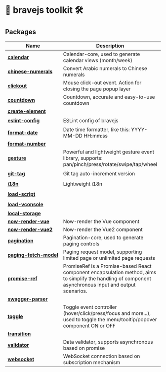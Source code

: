 # 🧰 bravejs toolkit 🛠️

## Packages

<!--inject-start-->
<table><thead><tr><th>Name</th><th>Description</th><th>Alpha</th><th>Beta</th><th>Stable</th></tr></thead><tbody><tr><td nowrap><a href="./packages/calendar"><b>calendar</b></a></td><td>Calendar-core, used to generate calendar views (month/week)</td><td align="center">✅</td><td align="center">✅</td><td align="center">✅</td></tr><tr><td nowrap><a href="./packages/chinese-numerals"><b>chinese-numerals</b></a></td><td>Convert Arabic numerals to Chinese numerals</td><td align="center">✅</td><td align="center">✅</td><td align="center">✅</td></tr><tr><td nowrap><a href="./packages/clickout"><b>clickout</b></a></td><td>Mouse click-out event. Action for closing the page popup layer</td><td align="center">✅</td><td align="center">✅</td><td align="center">✅</td></tr><tr><td nowrap><a href="./packages/countdown"><b>countdown</b></a></td><td>Countdown, accurate and easy-to-use countdown</td><td align="center">✅</td><td align="center">✅</td><td align="center">✅</td></tr><tr><td nowrap><a href="./packages/create-element"><b>create-element</b></a></td><td></td><td align="center">❌</td><td align="center">❌</td><td align="center">❌</td></tr><tr><td nowrap><a href="./packages/eslint-config"><b>eslint-config</b></a></td><td>ESLint config of bravejs</td><td align="center">✅</td><td align="center">✅</td><td align="center">🟡</td></tr><tr><td nowrap><a href="./packages/format-date"><b>format-date</b></a></td><td>Date time formatter, like this: YYYY-MM-DD HH:mm:ss</td><td align="center">✅</td><td align="center">✅</td><td align="center">✅</td></tr><tr><td nowrap><a href="./packages/format-number"><b>format-number</b></a></td><td></td><td align="center">❌</td><td align="center">❌</td><td align="center">❌</td></tr><tr><td nowrap><a href="./packages/gesture"><b>gesture</b></a></td><td>Powerful and lightweight gesture event library, supports: pan/pinch/press/rotate/swipe/tap/wheel</td><td align="center">✅</td><td align="center">🟡</td><td align="center">❌</td></tr><tr><td nowrap><a href="./packages/git-tag"><b>git-tag</b></a></td><td>Git tag auto-increment version</td><td align="center">✅</td><td align="center">🟡</td><td align="center">❌</td></tr><tr><td nowrap><a href="./packages/i18n"><b>i18n</b></a></td><td>Lightweight i18n</td><td align="center">✅</td><td align="center">🟡</td><td align="center">❌</td></tr><tr><td nowrap><a href="./packages/load-script"><b>load-script</b></a></td><td></td><td align="center">✅</td><td align="center">🟡</td><td align="center">❌</td></tr><tr><td nowrap><a href="./packages/load-vconsole"><b>load-vconsole</b></a></td><td></td><td align="center">✅</td><td align="center">🟡</td><td align="center">❌</td></tr><tr><td nowrap><a href="./packages/local-storage"><b>local-storage</b></a></td><td></td><td align="center">❌</td><td align="center">❌</td><td align="center">❌</td></tr><tr><td nowrap><a href="./packages/now-render-vue"><b>now-render-vue</b></a></td><td>Now-render the Vue component</td><td align="center">❌</td><td align="center">❌</td><td align="center">❌</td></tr><tr><td nowrap><a href="./packages/now-render-vue2"><b>now-render-vue2</b></a></td><td>Now-render the Vue2 component</td><td align="center">❌</td><td align="center">❌</td><td align="center">❌</td></tr><tr><td nowrap><a href="./packages/pagination"><b>pagination</b></a></td><td>Pagination-core, used to generate paging controls</td><td align="center">✅</td><td align="center">✅</td><td align="center">✅</td></tr><tr><td nowrap><a href="./packages/paging-fetch-model"><b>paging-fetch-model</b></a></td><td>Paging request model, supporting limited page or unlimited page requests</td><td align="center">✅</td><td align="center">🟡</td><td align="center">❌</td></tr><tr><td nowrap><a href="./packages/promise-ref"><b>promise-ref</b></a></td><td>PromiseRef is a Promise-based React component encapsulation method, aims to simplify the handling of component asynchronous input and output scenarios.</td><td align="center">✅</td><td align="center">✅</td><td align="center">✅</td></tr><tr><td nowrap><a href="./packages/swagger-parser"><b>swagger-parser</b></a></td><td></td><td align="center">❌</td><td align="center">❌</td><td align="center">❌</td></tr><tr><td nowrap><a href="./packages/toggle"><b>toggle</b></a></td><td>Toggle event controller (hover/click/press/focus and more...), used to toggle the menu/tooltip/popover component ON or OFF</td><td align="center">✅</td><td align="center">✅</td><td align="center">🟡</td></tr><tr><td nowrap><a href="./packages/transition"><b>transition</b></a></td><td></td><td align="center">❌</td><td align="center">❌</td><td align="center">❌</td></tr><tr><td nowrap><a href="./packages/validator"><b>validator</b></a></td><td>Data validator, supports asynchronous based on promise</td><td align="center">✅</td><td align="center">🟡</td><td align="center">❌</td></tr><tr><td nowrap><a href="./packages/websocket"><b>websocket</b></a></td><td>WebSocket connection based on subscription mechanism</td><td align="center">✅</td><td align="center">✅</td><td align="center">🟡</td></tr></tbody></table>
<!--inject-end-->
